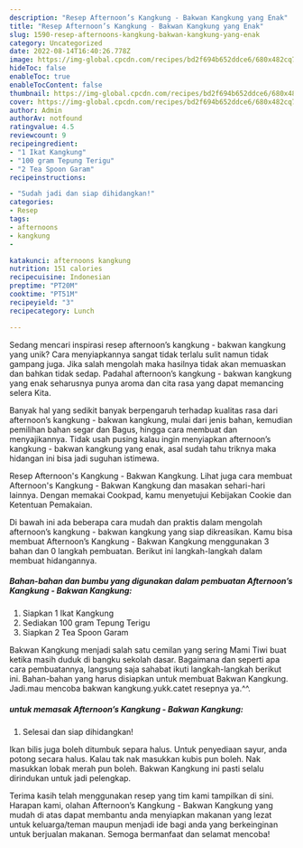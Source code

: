 ```yaml
---
description: "Resep Afternoon’s Kangkung - Bakwan Kangkung yang Enak"
title: "Resep Afternoon’s Kangkung - Bakwan Kangkung yang Enak"
slug: 1590-resep-afternoons-kangkung-bakwan-kangkung-yang-enak
category: Uncategorized
date: 2022-08-14T16:40:26.778Z
image: https://img-global.cpcdn.com/recipes/bd2f694b652ddce6/680x482cq70/afternoons-kangkung-bakwan-kangkung-foto-resep-utama.jpg
hideToc: false
enableToc: true
enableTocContent: false
thumbnail: https://img-global.cpcdn.com/recipes/bd2f694b652ddce6/680x482cq70/afternoons-kangkung-bakwan-kangkung-foto-resep-utama.jpg
cover: https://img-global.cpcdn.com/recipes/bd2f694b652ddce6/680x482cq70/afternoons-kangkung-bakwan-kangkung-foto-resep-utama.jpg
author: Admin
authorAv: notfound
ratingvalue: 4.5
reviewcount: 9
recipeingredient:
- "1 Ikat Kangkung"
- "100 gram Tepung Terigu"
- "2 Tea Spoon Garam"
recipeinstructions:

- "Sudah jadi dan siap dihidangkan!"
categories:
- Resep
tags:
- afternoons
- kangkung
- 

katakunci: afternoons kangkung  
nutrition: 151 calories
recipecuisine: Indonesian
preptime: "PT20M"
cooktime: "PT51M"
recipeyield: "3"
recipecategory: Lunch

---
```





Sedang mencari inspirasi resep afternoon’s kangkung - bakwan kangkung yang unik? Cara menyiapkannya sangat tidak terlalu sulit namun tidak gampang juga. Jika salah mengolah maka hasilnya tidak akan memuaskan dan bahkan tidak sedap. Padahal afternoon’s kangkung - bakwan kangkung yang enak seharusnya punya aroma dan cita rasa yang dapat memancing selera Kita.





Banyak hal yang sedikit banyak berpengaruh terhadap kualitas rasa dari afternoon’s kangkung - bakwan kangkung, mulai dari jenis bahan, kemudian pemilihan bahan segar dan Bagus, hingga cara membuat dan menyajikannya. Tidak usah pusing kalau ingin menyiapkan afternoon’s kangkung - bakwan kangkung yang enak,      asal sudah tahu triknya maka hidangan ini bisa jadi suguhan istimewa.














Resep Afternoon&#39;s Kangkung - Bakwan Kangkung. Lihat juga cara membuat Afternoon&#39;s Kangkung - Bakwan Kangkung dan masakan sehari-hari lainnya. Dengan memakai Cookpad, kamu menyetujui Kebijakan Cookie dan Ketentuan Pemakaian.






Di bawah ini ada beberapa cara mudah dan praktis dalam mengolah afternoon’s kangkung - bakwan kangkung yang siap dikreasikan. Kamu bisa membuat Afternoon’s Kangkung - Bakwan Kangkung menggunakan 3 bahan dan 0 langkah pembuatan. Berikut ini langkah-langkah dalam membuat hidangannya.

<!--inarticleads1-->

##### Bahan-bahan dan bumbu yang digunakan dalam pembuatan Afternoon’s Kangkung - Bakwan Kangkung:

1. Siapkan 1 Ikat Kangkung
1. Sediakan 100 gram Tepung Terigu
1. Siapkan 2 Tea Spoon Garam


Bakwan Kangkung menjadi salah satu cemilan yang sering Mami Tiwi buat ketika masih duduk di bangku sekolah dasar. Bagaimana dan seperti apa cara pembuatannya, langsung saja sahabat ikuti langkah-langkah berikut ini. Bahan-bahan yang harus disiapkan untuk membuat Bakwan Kangkung. Jadi.mau mencoba bakwan kangkung.yukk.catet resepnya ya.^^. 

<!--inarticleads2-->

#####  untuk memasak Afternoon’s Kangkung - Bakwan Kangkung:


1. Selesai dan siap dihidangkan!

Ikan bilis juga boleh ditumbuk separa halus. Untuk penyediaan sayur, anda potong secara halus. Kalau tak nak masukkan kubis pun boleh. Nak masukkan lobak merah pun boleh. Bakwan Kangkung ini pasti selalu dirindukan untuk jadi pelengkap. 

Terima kasih telah menggunakan resep yang tim kami tampilkan di sini. Harapan kami, olahan Afternoon’s Kangkung - Bakwan Kangkung yang mudah di atas dapat membantu anda menyiapkan makanan yang lezat untuk keluarga/teman maupun menjadi ide bagi anda yang berkeinginan untuk berjualan makanan. Semoga bermanfaat dan selamat mencoba!
